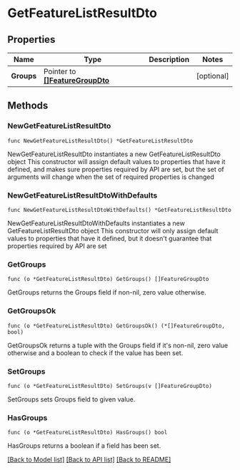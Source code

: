 # GetFeatureListResultDto

## Properties

Name | Type | Description | Notes
------------ | ------------- | ------------- | -------------
**Groups** | Pointer to [**[]FeatureGroupDto**](FeatureGroupDto.md) |  | [optional] 

## Methods

### NewGetFeatureListResultDto

`func NewGetFeatureListResultDto() *GetFeatureListResultDto`

NewGetFeatureListResultDto instantiates a new GetFeatureListResultDto object
This constructor will assign default values to properties that have it defined,
and makes sure properties required by API are set, but the set of arguments
will change when the set of required properties is changed

### NewGetFeatureListResultDtoWithDefaults

`func NewGetFeatureListResultDtoWithDefaults() *GetFeatureListResultDto`

NewGetFeatureListResultDtoWithDefaults instantiates a new GetFeatureListResultDto object
This constructor will only assign default values to properties that have it defined,
but it doesn't guarantee that properties required by API are set

### GetGroups

`func (o *GetFeatureListResultDto) GetGroups() []FeatureGroupDto`

GetGroups returns the Groups field if non-nil, zero value otherwise.

### GetGroupsOk

`func (o *GetFeatureListResultDto) GetGroupsOk() (*[]FeatureGroupDto, bool)`

GetGroupsOk returns a tuple with the Groups field if it's non-nil, zero value otherwise
and a boolean to check if the value has been set.

### SetGroups

`func (o *GetFeatureListResultDto) SetGroups(v []FeatureGroupDto)`

SetGroups sets Groups field to given value.

### HasGroups

`func (o *GetFeatureListResultDto) HasGroups() bool`

HasGroups returns a boolean if a field has been set.


[[Back to Model list]](../README.md#documentation-for-models) [[Back to API list]](../README.md#documentation-for-api-endpoints) [[Back to README]](../README.md)


